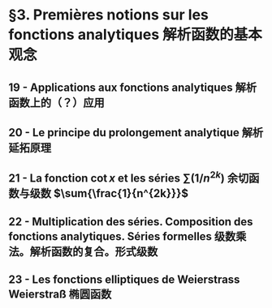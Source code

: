# §3. Premières notions sur les fonctions analytiques 解析函数的基本观念

## 19 - Applications aux fonctions analytiques 解析函数上的（？）应用

## 20 - Le principe du prolongement analytique 解析延拓原理

## 21 - La fonction $\cot x$ et les séries $\sum(1/n^{2k})$ 余切函数与级数 $\sum{\frac{1}{n^{2k}}}$

## 22 - Multiplication des séries. Composition des fonctions analytiques. Séries formelles 级数乘法。解析函数的复合。形式级数

## 23 - Les fonctions elliptiques de Weierstrass Weierstraß 椭圆函数

